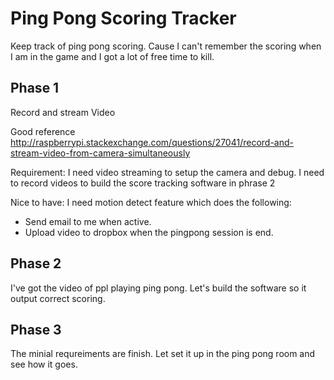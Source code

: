 # Ping Pong Scoring Tracker
Keep track of ping pong scoring. Cause I can't remember the scoring when I am in the game and I got a lot of free time to kill.

## Phase 1
Record and stream Video

Good reference
http://raspberrypi.stackexchange.com/questions/27041/record-and-stream-video-from-camera-simultaneously

Requirement:
I need video streaming to setup the camera and debug.
I need to record videos to build the score tracking software in phrase 2

Nice to have:
I need motion detect feature which does the following:
- Send email to me when active.
- Upload video to dropbox when the pingpong session is end.

## Phase 2
I've got the video of ppl playing ping pong. Let's build the software so it output correct scoring.

## Phase 3
The minial requreiments are finish. Let set it up in the ping pong room and see how it goes.
